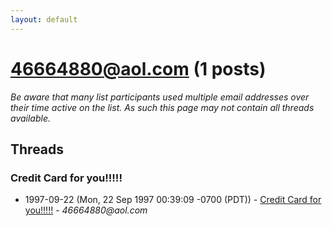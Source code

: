 ```yaml
---
layout: default
---
```


# 46664880@aol.com (1 posts)

_Be aware that many list participants used multiple email addresses over their time active on the list. As such this page may not contain all threads available._

## Threads

### Credit Card for you!!!!!
+ 1997-09-22 (Mon, 22 Sep 1997 00:39:09 -0700 (PDT)) - [Credit Card for you!!!!!](/archive/1997/09/df7418be98bb94ba6dbe5755460f03c8c20678189a84babd09ef7dbadfc98531) - _46664880@aol.com_

